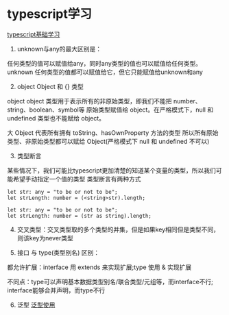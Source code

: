 <!--
 * @Author: TerryMin
 * @Date: 2022-08-05 16:28:51
 * @LastEditors: TerryMin
 * @LastEditTime: 2022-08-05 18:28:30
 * @Description: file not
-->
# typescript学习

[typescript基础学习](https://juejin.cn/post/7124117404187099172#heading-58)

1. unknown与any的最大区别是：

任何类型的值可以赋值给any，同时any类型的值也可以赋值给任何类型。unknown 任何类型的值都可以赋值给它，但它只能赋值给unknown和any

2. object Object 和 {} 类型

object object 类型用于表示所有的非原始类型，即我们不能把 number、string、boolean、symbol等 原始类型赋值给 object。在严格模式下，null 和 undefined 类型也不能赋给 object。

大 Object 代表所有拥有 toString、hasOwnProperty 方法的类型 所以所有原始类型、非原始类型都可以赋给 Object(严格模式下 null 和 undefined 不可以)

3. 类型断言

某些情况下，我们可能比typescript更加清楚的知道某个变量的类型，所以我们可能希望手动指定一个值的类型 类型断言有两种方式
```
let str: any = "to be or not to be";
let strLength: number = (<string>str).length;
```

```
let str: any = "to be or not to be";
let strLength: number = (str as string).length;
```

4. 交叉类型：交叉类型取的多个类型的并集，但是如果key相同但是类型不同，则该key为never类型

5. 接口 与 type(类型别名) 区别：

都允许扩展：interface 用 extends 来实现扩展;type 使用 & 实现扩展

不同点：type可以声明基本数据类型别名/联合类型/元组等，而interface不行; interface能够合并声明，而type不行

6. 泛型 [泛型使用](https://juejin.cn/post/7064351631072526350)




